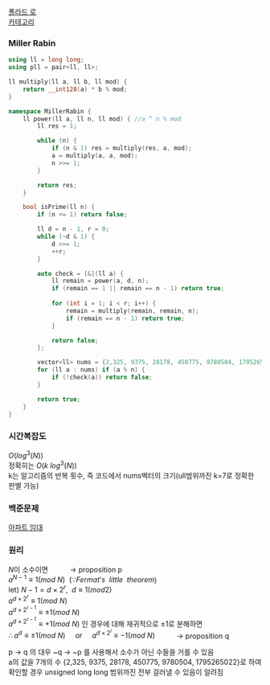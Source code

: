 [폴라드 로](/수학/PollardRho.md)   
[카테고리](/README.md)
### Miller Rabin
```cpp
using ll = long long;
using pll = pair<ll, ll>;

ll multiply(ll a, ll b, ll mod) {
    return __int128(a) * b % mod;
}

namespace MillerRabin {
    ll power(ll a, ll n, ll mod) { //a ^ n % mod
        ll res = 1;

        while (n) {
            if (n & 1) res = multiply(res, a, mod);
            a = multiply(a, a, mod);
            n >>= 1;
        }

        return res;
    }

    bool isPrime(ll n) {
        if (n <= 1) return false;

        ll d = n - 1, r = 0;
        while (~d & 1) {
            d >>= 1;
            ++r;
        }

        auto check = [&](ll a) {
            ll remain = power(a, d, n);
            if (remain == 1 || remain == n - 1) return true;
            
            for (int i = 1; i < r; i++) {
                remain = multiply(remain, remain, n);
                if (remain == n - 1) return true;
            }

            return false;
        };

        vector<ll> nums = {2,325, 9375, 28178, 450775, 9780504, 1795265022};
        for (ll a : nums) if (a % n) {
            if (!check(a)) return false;
        }

        return true;
    }
}
```
### 시간복잡도 
$O(log^3(N))$   
정확히는 $O(k~log^3(N))$   
k는 알고리즘의 반복 횟수, 즉 코드에서 nums벡터의 크기(ull범위까진 k=7로 정확한 판별 가능)

### 백준문제
[아파트 임대](https://www.acmicpc.net/problem/5615)

### 원리
$N$이 소수이면 $~~~~~~~~~~\rightarrow$ proposition p   
$a^{N-1}\equiv1(mod~N) ~~(\because Fermat’s~~little~~theorem$)   
let) $N - 1 = d \times 2^r, ~~d \equiv 1(mod 2)$   
$a^{d \times 2^r} \equiv 1(mod~N)$   
$a^{d \times 2^{r-1}} \equiv \pm1(mod~N)$   
$a^{d \times 2^{r-1}} \equiv +1(mod~N)$ 인 경우에 대해 재귀적으로 $\pm1$로 분해하면   
$\therefore a^{d} \equiv \pm1(mod~N)~~~~~or~~~~~a^{d \times 2^i} \equiv -1 (mod~N)$  $~~~~~~~~~~\rightarrow$ proposition q   

p -> q 의 대우 ~q -> ~p 를 사용해서 소수가 아닌 수들을 거를 수 있음   
a의 값을 7개의 수 {2,325, 9375, 28178, 450775, 9780504, 1795265022}로 하여 확인할 경우 unsigned long long 범위까진 전부 걸러낼 수 있음이 알려짐